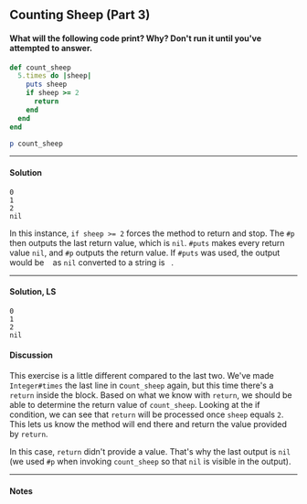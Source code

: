 ## Counting Sheep (Part 3)
#### What will the following code print? Why? Don't run it until you've attempted to answer.
```ruby
def count_sheep
  5.times do |sheep|
    puts sheep
    if sheep >= 2
      return
    end
  end
end

p count_sheep
```
___
#### Solution
```
0
1
2
nil
```
In this instance, `if sheep >= 2` forces the method to return and stop.  The `#p` then outputs the last return value, which is `nil`.  `#puts` makes every return value `nil`, and `#p` outputs the return value.  If `#puts` was used, the output would be ` ` as `nil` converted to a string is ` `.
___
#### Solution, LS
```
0
1
2
nil
```
#### Discussion
This exercise is a little different compared to the last two. We've made `Integer#times` the last line in c`ount_sheep` again, but this time there's a `return` inside the block. Based on what we know with `return`, we should be able to determine the return value of `count_sheep`. Looking at the if condition, we can see that `return` will be processed once `sheep` equals `2`. This lets us know the method will end there and return the value provided by `return`.

In this case, `return` didn't provide a value. That's why the last output is `nil` (we used `#p` when invoking `count_sheep` so that `nil` is visible in the output).
___
#### Notes
